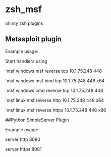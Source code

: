 # zsh_msf
oh my zsh plugins

## Metasploit plugin 

Example usage:

Start handlers using


`msf windows msf reverse tcp 10.1.75.248 448

`msf windows msf bind tcp 10.1.75.248 448 x64

`msf windows cmd reverse tcp 10.1.75.248 448

`msf linux msf reverse http 10.1.75.248 448 x64

`msf linux msf reverse https 10.1.75.248 448 x86



##Python SimpleServer Plugin

Example usage:

server http 8080

server https 8081

 
